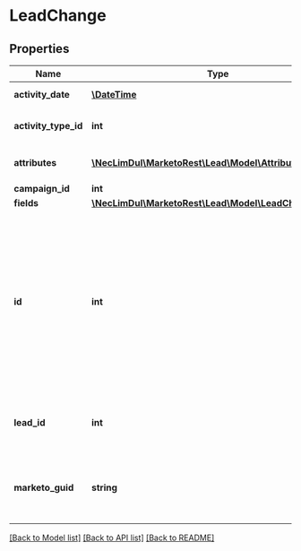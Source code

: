 # LeadChange

## Properties

Name | Type | Description | Notes
------------ | ------------- | ------------- | -------------
**activity_date** | [**\DateTime**](\DateTime.md) | Datetime of the activity | 
**activity_type_id** | **int** | Id of the activity type | 
**attributes** | [**\NecLimDul\MarketoRest\Lead\Model\Attribute[]**](Attribute.md) | List of secondary attributes | 
**campaign_id** | **int** |  | [optional] 
**fields** | [**\NecLimDul\MarketoRest\Lead\Model\LeadChangeField[]**](LeadChangeField.md) |  | [optional] 
**id** | **int** | Integer id of the activity.  For instances which have been migrated to Activity Service, this field may not be present, and should not be treated as unique. | 
**lead_id** | **int** | Id of the lead associated to the activity | 
**marketo_guid** | **string** | Unique id of the activity (128 character string) | [optional] 

[[Back to Model list]](../README.md#documentation-for-models) [[Back to API list]](../README.md#documentation-for-api-endpoints) [[Back to README]](../README.md)
